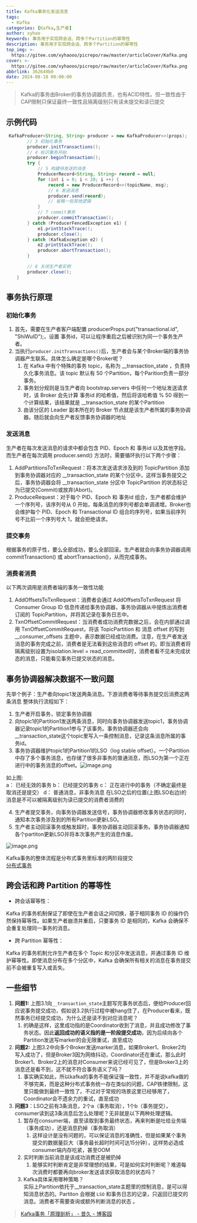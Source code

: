 ```yaml
---
title: Kafka事务化发送消息
tags:
  - Kafka
categories: [Kafka,生产者]
author: xyhao
keywords: 事务用于实现跨会话、跨多个Partition的幂等性
description: 事务用于实现跨会话、跨多个Partition的幂等性
top_img: >-
  https://gitee.com/xyhaooo/picrepo/raw/master/articleCover/Kafka.png
cover: >-
  https://gitee.com/xyhaooo/picrepo/raw/master/articleCover/Kafka.png
abbrlink: 362649b0
date: 2024-08-18 00:00:00
---
```



> Kafka的事务由Broker的事务协调器负责，也有ACID特性。但一致性由于CAP限制只保证最终一致性且隔离级别只有读未提交和读已提交


## 示例代码
```java
 KafkaProducer<String, String> producer = new KafkaProducer<>(props);
        // 3 初始化事务
        producer.initTransactions();
        // 4 标识事务开始
        producer.beginTransaction();
        try {
            // 5 构建待发送的消息
            ProducerRecord<String, String> record = null;
            for (int i = 0; i < 20; i ++) {
                record = new ProducerRecord<>(topicName, msg);
                // 6 发送消息
                producer.send(record);
                // 省略一些其他逻辑
            }
            // 7 commit事务
            producer.commitTransaction();
        } catch (ProducerFencedException e1) {
            e1.printStackTrace();
            producer.close();
        } catch (KafkaException e2) {
            e2.printStackTrace();
            producer.abortTransaction();
        }

        // 8 关闭生产者实例
        producer.close();
    }
```

## 事务执行原理
### 初始化事务

1. 首先，需要在生产者客户端配置 producerProps.put("transactional.id", "ShiWuID");，设置 事务id，可以让程序重启之后被识别为同一个事务生产者。
2. 当执行`producer.initTransactions()`后，生产者会与某个Broker端的事务协调器产生联系。具体怎么确定是哪个Broker呢？
   1. 在 Kafka 中有个特殊的事务 topic，名称为 __transaction_state ，负责持久化事务消息。该 topic 默认有 50 个Partition，每个Parition负责一部分事务。
   2. 事务划分规则是当生产者向 bootstrap.servers 中任何一个地址发送请求时，该 Broker 会先计算 事务id 的哈希值，然后将该哈希值 % 50 得到一个计算结果，该结果就是 __transaction_state 的某个Partition
   3. 由该分区的 Leader 副本所在的 Broker 节点就是该生产者所属的事务协调器。随后就会向生产者反馈事务协调器的地址

### 发送消息
生产者在每次发送消息的请求中都会包含 PID、Epoch 和 事务id 以及其他字段。而生产者在每次调用 producer.send() 方法时，需要循环执行以下两个步骤：

1. AddPartitionsToTxnRequest：将本次发送请求涉及到的 TopicPartition 添加到事务协调器对应的 __transaction_state 的某个分区中，这样当事务提交之后，事务协调器会将 __transaction_state 分区中 TopicPartition 的状态标记为已提交(Commit)或放弃(Abort)。
2. ProduceRequest：对于每个 PID、Epoch 和 事务id 组合，生产者都会维护一个序列号，该序列号从 0 开始，每条消息的序列号都会单调递增。Broker也会维护每个 PID、Epoch 和 Transactional ID 组合的序列号，如果当前序列号不比前一个序列号大 1，就会拒绝请求。

### 提交事务
根据事务的原子性，要么全部成功，要么全部回滚。生产者就会向事务协调器调用 commitTransaction() 或 abortTransaction()，从而完成事务。

### 消费者消费
以下两次调用是消费者端的事务一致性功能

1. AddOffsetsToTxnRequest：消费者会通过 AddOffsetsToTxnRequest 将 Consumer Group ID 信息传递给事务协调器，事务协调器从中提炼出消费者订阅的 TopicPartition，并将其记录在事务日志中。
2. TxnOffsetCommitRequest：当消费者成功消费完数据之后，会在内部通过调用 TxnOffsetCommitRequest，将该 TopicPartition 和 消息 offset 的写到 __consumer_offsets 主题中，表示数据已经成功消费。注意，在生产者发送消息的事务完成之前，消费者是无法看到这些消息的 offset 的。即当消费者将隔离级别设置为isolation.level = read_committed时，消费者看不见未完成状态的消息，只能看见事务已提交状态的消息。

## 事务协调器解决数据不一致问题
先举个例子：生产者向topic1发送两条消息。下游消费者等待事务提交后消费这两条消息
整体执行流程如下：

1. 生产者开启事务，锁定事务协调器
2. 向topic1的Partition1发送两条消息，同时向事务协调器发送topic1，事务协调器记录topic1的Partition1参与了该事务。事务协调器还会向__transaction_state这个topic里写入一条控制消息，记录这条消息所属的事务id。
3. 事务协调器维护topic1的Partition1的LSO（log stable offset）。一个Partition中存了多个事务消息，也存储了很多非事务的普通消息，而LSO为第一个正在进行中的事务消息的offset。![image.png](https://gitee.com/xyhaooo/picrepo/raw/master/articleSource/2024-08-18-Kafka/img_1.png)

如上图:  
a： 已经无效的事务
b： 已经提交的事务
c： 正在进行中的事务（不确定最终是取消还是提交）
d： 普通消息，非事务消息
在LSO之后的位置(上图LSO右边)的消息是不可以被隔离级别为读已提交的消费者消费的

4. 生产者提交事务，向事务协调器发送信号，事务协调器修改事务状态的同时，通知本次事务涉及到的所有Partition更新LSO。
5. 生产者主动回滚事务或触发超时，事务协调器主动回滚事务。事务协调器通知各个partiton更新LSO并将本次事务产生的消息作废。

![image.png](https://gitee.com/xyhaooo/picrepo/raw/master/articleSource/2024-08-18-Kafka/img.png)

Kafka事务的整体流程是分布式事务里标准的两阶段提交  
[分布式事务](https://www.yuque.com/u41117719/xd1qgc/rs1c36guisudkgm8)

## 跨会话和跨 Partition 的幂等性
- 跨会话幂等性：

Kafka 的事务机制保证了即使在生产者会话之间切换，基于相同事务 ID 的操作仍然保持幂等性。如果生产者崩溃并重启，只要事务 ID 是相同的，Kafka 会确保不会重复处理同一事务的消息。
- 跨 Partition 幂等性：

Kafka 的事务机制允许生产者在多个 Topic 和分区中发送消息，并通过事务 ID 维护幂等性。即使消息分布在多个分区中，Kafka 会确保所有相关的消息在事务提交前不会被重复写入或丢失。

## 一些细节

1. **问题1:** 上图3.1向`__transaction_state`主题写完事务状态后，便给Producer回应说事务提交成功，假如说3.2执行过程中被hang住了，在Producer看来，既然事务已经提交成功，为什么还是读不到对应消息呢？
   1. 的确是这样，这里成功指的是Coordinator收到了消息，并且成功修改了事务状态。因此**返回成功的语义指的是一阶段提交成功**，因为后续向各个Partition发送写marker的会无限重试，直至成功
2. **问题2:** 上图3.2中向多个Broker发送marker消息，如果Broker1、Broker2均写入成功了，但是Broker3因为网络抖动，Coordinator还在重试，那么此时Broker1、Broker2上的消息对Consumer来说已经可见了，但是Broker3上的消息还是看不到，这不就不符合事务语义了吗？
   1. 事实确实如此，所以kafka的事务不能保证强一致性，并不是说kafka做的不够完美，而是这种分布式事务统一存在类似的问题，CAP铁律限制，这里只能做到最终一致性了。不过对于常规的场景这里已经够用了，Coordinator会不遗余力的重试，直至成功
3. **问题3**：LSO之前有3条消息，2个a（事务取消），1个b（事务提交），consumer读到这3条消息后怎么处理呢？无非就是以下两种处理逻辑。
   1. 暂存在consumer端，直至读取到事务最终状态，再来判断是吐给业务端（事务成功），还是消息扔掉（事务取消）
      1. 这样设计是没有问题的，可以保证消息的准确性，但是如果某个事务提交的数据量巨大（事务最长超时时间可达15分钟），这样势必造成consumer端内存吃紧，甚至OOM
   2. 实时判断当前消息是该成功消费还是被扔掉
      1. 能够实时判断肯定是非常理想的结果，可是如何实时判断呢？难道每次消费时都要再向broker发送请求获取消息的状态吗？
   3. Kafka具体采用哪种策略？<br>实际上Partition依托于__transaction_state主题里的控制消息，是可以得知消息状态的。Partiton 会根据 `LSO` 和事务日志的记录，只返回已提交的消息。消费者不需要查询或额外判断消息的状态 。



> [Kafka事务「原理剖析」 - 昔久 - 博客园](https://www.cnblogs.com/xijiu/p/16917741.html)















